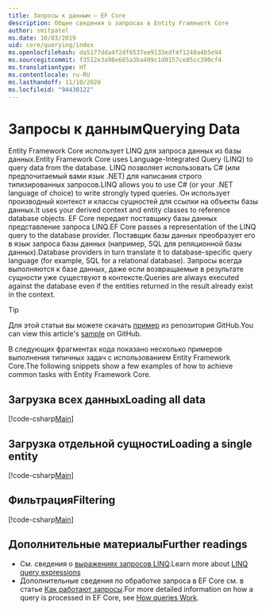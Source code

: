 ```yaml
---
title: Запросы к данным — EF Core
description: Общие сведения о запросах в Entity Framework Core
author: smitpatel
ms.date: 10/03/2019
uid: core/querying/index
ms.openlocfilehash: da5177dda4f2df6537ee9133edf4f1240a4b5e94
ms.sourcegitcommit: f3512e3a98e685a3ba409c1d0157ce85cc390cf4
ms.translationtype: HT
ms.contentlocale: ru-RU
ms.lasthandoff: 11/10/2020
ms.locfileid: "94430122"
---
```

# <a name="querying-data"></a><span data-ttu-id="d256a-103">Запросы к данным</span><span class="sxs-lookup"><span data-stu-id="d256a-103">Querying Data</span></span>

<span data-ttu-id="d256a-104">Entity Framework Core использует LINQ для запроса данных из базы данных.</span><span class="sxs-lookup"><span data-stu-id="d256a-104">Entity Framework Core uses Language-Integrated Query (LINQ) to query data from the database.</span></span> <span data-ttu-id="d256a-105">LINQ позволяет использовать C# (или предпочитаемый вами язык .NET) для написания строго типизированных запросов.</span><span class="sxs-lookup"><span data-stu-id="d256a-105">LINQ allows you to use C# (or your .NET language of choice) to write strongly typed queries.</span></span> <span data-ttu-id="d256a-106">Он использует производный контекст и классы сущностей для ссылки на объекты базы данных.</span><span class="sxs-lookup"><span data-stu-id="d256a-106">It uses your derived context and entity classes to reference database objects.</span></span> <span data-ttu-id="d256a-107">EF Core передает поставщику базы данных представление запроса LINQ.</span><span class="sxs-lookup"><span data-stu-id="d256a-107">EF Core passes a representation of the LINQ query to the database provider.</span></span> <span data-ttu-id="d256a-108">Поставщик базы данных преобразует его в язык запроса базы данных (например, SQL для реляционной базы данных).</span><span class="sxs-lookup"><span data-stu-id="d256a-108">Database providers in turn translate it to database-specific query language (for example, SQL for a relational database).</span></span> <span data-ttu-id="d256a-109">Запросы всегда выполняются к базе данных, даже если возвращаемые в результате сущности уже существуют в контексте.</span><span class="sxs-lookup"><span data-stu-id="d256a-109">Queries are always executed against the database even if the entities returned in the result already exist in the context.</span></span>

> [!TIP]
> <span data-ttu-id="d256a-110">Для этой статьи вы можете скачать [пример](https://github.com/dotnet/EntityFramework.Docs/tree/master/samples/core/Querying/Overview) из репозитория GitHub.</span><span class="sxs-lookup"><span data-stu-id="d256a-110">You can view this article's [sample](https://github.com/dotnet/EntityFramework.Docs/tree/master/samples/core/Querying/Overview) on GitHub.</span></span>

<span data-ttu-id="d256a-111">В следующих фрагментах кода показано несколько примеров выполнения типичных задач с использованием Entity Framework Core.</span><span class="sxs-lookup"><span data-stu-id="d256a-111">The following snippets show a few examples of how to achieve common tasks with Entity Framework Core.</span></span>

## <a name="loading-all-data"></a><span data-ttu-id="d256a-112">Загрузка всех данных</span><span class="sxs-lookup"><span data-stu-id="d256a-112">Loading all data</span></span>

[!code-csharp[Main](../../../samples/core/Querying/Overview/Program.cs#LoadingAllData)]

## <a name="loading-a-single-entity"></a><span data-ttu-id="d256a-113">Загрузка отдельной сущности</span><span class="sxs-lookup"><span data-stu-id="d256a-113">Loading a single entity</span></span>

[!code-csharp[Main](../../../samples/core/Querying/Overview/Program.cs#LoadingSingleEntity)]

## <a name="filtering"></a><span data-ttu-id="d256a-114">Фильтрация</span><span class="sxs-lookup"><span data-stu-id="d256a-114">Filtering</span></span>

[!code-csharp[Main](../../../samples/core/Querying/Overview/Program.cs#Filtering)]

## <a name="further-readings"></a><span data-ttu-id="d256a-115">Дополнительные материалы</span><span class="sxs-lookup"><span data-stu-id="d256a-115">Further readings</span></span>

- <span data-ttu-id="d256a-116">См. сведения о [выражениях запросов LINQ](/dotnet/csharp/programming-guide/concepts/linq/basic-linq-query-operations).</span><span class="sxs-lookup"><span data-stu-id="d256a-116">Learn more about [LINQ query expressions](/dotnet/csharp/programming-guide/concepts/linq/basic-linq-query-operations)</span></span>
- <span data-ttu-id="d256a-117">Дополнительные сведения по обработке запроса в EF Core см. в статье [Как работают запросы](xref:core/querying/how-query-works).</span><span class="sxs-lookup"><span data-stu-id="d256a-117">For more detailed information on how a query is processed in EF Core, see [How queries Work](xref:core/querying/how-query-works).</span></span>
